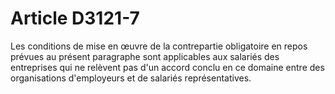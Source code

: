 # Article D3121-7

  
Les conditions de mise en œuvre de la contrepartie obligatoire en repos prévues au présent paragraphe sont applicables aux salariés des entreprises qui ne relèvent pas d'un accord conclu en ce domaine entre des organisations d'employeurs et de salariés représentatives.